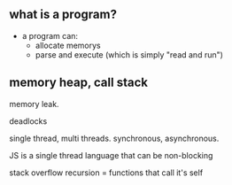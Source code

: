 ## what is a program?

- a program can:
  - allocate memorys
  - parse and execute (which is simply "read and run")





## memory heap, call stack
memory leak.

deadlocks

single thread, multi threads.
synchronous, asynchronous.

JS is a single thread language that can be non-blocking

stack overflow
recursion = functions that call it's self
